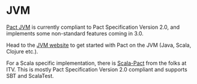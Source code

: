 # JVM
[Pact JVM](https://github.com/DiUS/pact-jvm) is currently compliant to Pact Specification Version 2.0, and implements some non-standard features coming in 3.0.

Head to the [JVM website](https://github.com/DiUS/pact-jvm) to get started with Pact on the JVM (Java, Scala, Clojure etc.).

For a Scala specific implementation, there is [Scala-Pact](https://github.com/ITV/scala-pact) from the folks at ITV. This is mostly Pact Specification Version 2.0 compliant and supports SBT and ScalaTest.


